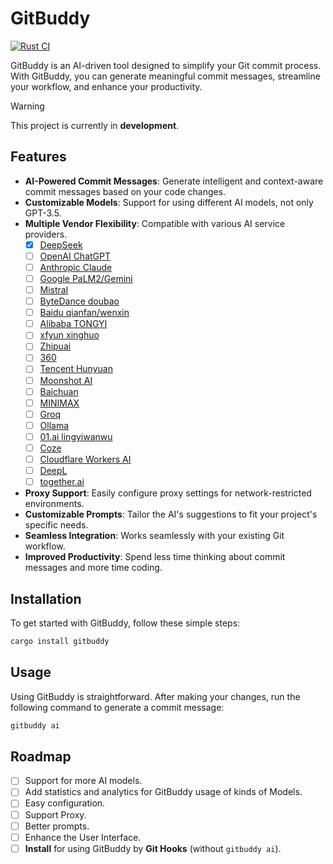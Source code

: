 # GitBuddy

[![Rust CI](https://github.com/fujianbang/GitBuddy/actions/workflows/rust.yaml/badge.svg)](https://github.com/fujianbang/GitBuddy/actions/workflows/rust.yaml)

GitBuddy is an AI-driven tool designed to simplify your Git commit process. With GitBuddy, you can generate meaningful
commit messages, streamline your workflow, and enhance your productivity.

> [!WARNING]
> This project is currently in **development**.

## Features

- **AI-Powered Commit Messages**: Generate intelligent and context-aware commit messages based on your code changes.
- **Customizable Models**: Support for using different AI models, not only GPT-3.5.
- **Multiple Vendor Flexibility**: Compatible with various AI service providers.
    + [x] [DeepSeek](https://www.deepseek.com/)
    + [ ] [OpenAI ChatGPT](https://platform.openai.com/docs/guides/gpt/chat-completions-api)
    + [ ] [Anthropic Claude](https://anthropic.com)
    + [ ] [Google PaLM2/Gemini](https://developers.generativeai.google)
    + [ ] [Mistral](https://mistral.ai/)
    + [ ] [ByteDance doubao](https://console.volcengine.com/ark/region:ark+cn-beijing/model)
    + [ ] [Baidu qianfan/wenxin](https://qianfan.cloud.baidu.com/)
    + [ ] [Alibaba TONGYI](https://tongyi.aliyun.com/)
    + [ ] [xfyun xinghuo](https://xinghuo.xfyun.cn/sparkapi)
    + [ ] [Zhipuai](https://open.bigmodel.cn/)
    + [ ] [360](https://ai.360.cn)
    + [ ] [Tencent Hunyuan](https://hunyuan.tencent.com/)
    + [ ] [Moonshot AI](https://platform.moonshot.cn/)
    + [ ] [Baichuan](https://platform.baichuan-ai.com)
    + [ ] [MINIMAX](https://api.minimax.chat/)
    + [ ] [Groq](https://wow.groq.com/)
    + [ ] [Ollama](https://github.com/ollama/ollama)
    + [ ] [01.ai lingyiwanwu](https://platform.lingyiwanwu.com/)
    + [ ] [Coze](https://www.coze.com/)
    + [ ] [Cloudflare Workers AI](https://developers.cloudflare.com/workers-ai/)
    + [ ] [DeepL](https://www.deepl.com/)
    + [ ] [together.ai](https://www.together.ai/)
- **Proxy Support**: Easily configure proxy settings for network-restricted environments.
- **Customizable Prompts**: Tailor the AI's suggestions to fit your project's specific needs.
- **Seamless Integration**: Works seamlessly with your existing Git workflow.
- **Improved Productivity**: Spend less time thinking about commit messages and more time coding.

## Installation

To get started with GitBuddy, follow these simple steps:

```sh
cargo install gitbuddy
```

## Usage

Using GitBuddy is straightforward. After making your changes, run the following command to generate a commit message:

```sh
gitbuddy ai
```

## Roadmap

- [ ] Support for more AI models.
- [ ] Add statistics and analytics for GitBuddy usage of kinds of Models.
- [ ] Easy configuration.
- [ ] Support Proxy.
- [ ] Better prompts.
- [ ] Enhance the User Interface.
- [ ] **Install** for using GitBuddy by **Git Hooks** (without `gitbuddy ai`).